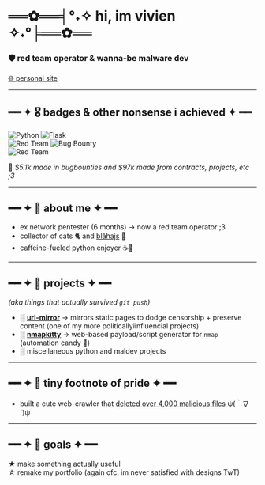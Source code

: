 # ══✿══╡°˖✧ hi, im vivien ✧˖°╞══✿══ 

### 🛡️ red team operator & wanna-be malware dev  
[🌐 personal site](https://kvts.surge.sh)  

---

## ━━ ✦ 🎖️ badges & other nonsense i achieved ✦ ━━  
![Python](https://img.shields.io/badge/Python-3776AB?style=for-the-badge&logo=python&logoColor=white)  ![Flask](https://img.shields.io/badge/Flask-000000?style=for-the-badge&logo=flask&logoColor=white)  
![Red Team](https://img.shields.io/badge/Red%20Teaming-darkred?style=for-the-badge&logo=kalilinux)  ![Bug Bounty](https://img.shields.io/badge/Bug%20Bounty-%245k%2B-success?style=for-the-badge&logo=hackerone)  
![Red Team](https://img.shields.io/badge/SQL-white?style=for-the-badge&logo=MySQL)

🫰 *$5.1k made in bugbounties and $97k made from contracts, projects, etc ;3*

---

## ━━ ✦ 👾 about me ✦ ━━  
- ex network pentester (6 months) → now a red team operator ;3  
- collector of cats 🐈 and [blåhajs](https://en.wikipedia.org/wiki/Bl%C3%A5haj) 🦈  
- caffeine-fueled python enjoyer ☕🐍  

---

## ━━ ✦ 📂 projects ✦ ━━  
*(aka things that actually survived `git push`)*  

- ░ **[url-mirror](https://kvts.vercel.app/)** → mirrors static pages to dodge censorship + preserve content (one of my more politicallyiinfluencial projects)  
- ░ **[nmapkitty](https://nmapkitty.vercel.app/)** → web-based payload/script generator for `nmap` (automation candy 🍬)  
- ░ miscellaneous python and maldev projects

---

## ━━ ✦ 📝 tiny footnote of pride ✦ ━━  
- built a cute web-crawler that [deleted over 4,000 malicious files](https://medium.com/@kvts/stopping-over-4-000-malicious-files-as-a-solo-cybersecurity-enjoyer-2de0a92e0a14) ψ(｀∇´)ψ

---

## ━━ ✦ 📡 goals ✦ ━━  
★ make something actually useful <br>
☆ remake my portfolio (again ofc, im never satisfied with designs TwT)
